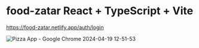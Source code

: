 # food-zatar React + TypeScript + Vite


https://food-zatar.netlify.app/auth/login


![Pizza App - Google Chrome 2024-04-19 12-51-53](https://github.com/3nf4n7/food-app/assets/127031120/e7f95eac-a2b2-4f34-8285-7408df19d42d)


